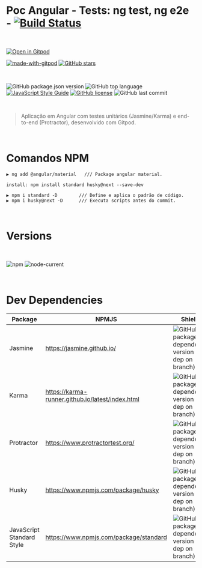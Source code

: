 # Poc Angular - Tests: ng test, ng e2e - [![Build Status][travis-img]][travis-url]

<br>

[![Open in Gitpod][open-gitpod-img]][open-gitpod-url]

[![made-with-gitpod][made-gitpod-img]][made-gitpod-url]
[![GitHub stars][git-starts-img]][git-starts-url]

<br>

![GitHub package.json version][version-img]
![GitHub top language][language-img]
[![JavaScript Style Guide][js-style-guide-img]][js-style-guide-url]
[![GitHub license][license-img]][license-url]
![GitHub last commit][commit-img]

<br>

> Aplicação em Angular com testes unitários (Jasmine/Karma) e end-to-end (Protractor), desenvolvido com Gitpod.

<br>

# Comandos NPM
```
▶ ng add @angular/material   /// Package angular material.
```

```
install: npm install standard husky@next --save-dev

▶ npm i standard -D        /// Define e aplica o padrão de código.
▶ npm i husky@next -D      /// Executa scripts antes do commit.
```


<br>

# Versions

<br>

![npm][npm-img] ![node-current][node-current-img]

<br>

# Dev Dependencies

| Package | NPMJS | Shields |
| ------ | ------ | ------ |
| Jasmine | https://jasmine.github.io/ | ![GitHub package.json dependency version (dev dep on branch)][jasmine-core-img] |
| Karma | https://karma-runner.github.io/latest/index.html | ![GitHub package.json dependency version (dev dep on branch)][karma-img] |
| Protractor | https://www.protractortest.org/ | ![GitHub package.json dependency version (dev dep on branch)][protractor-img] |
| Husky | https://www.npmjs.com/package/husky | ![GitHub package.json dependency version (dev dep on branch)][husky-img] |
| JavaScript Standard Style | https://www.npmjs.com/package/standard | ![GitHub package.json dependency version (dev dep on branch)][standard-img] |

<!-- Markdown link & images -->

[made-gitpod-img]: https://img.shields.io/badge/Made%20with-Gitpod-1f425f.svg
[made-gitpod-url]: https://gitpod.io/
[git-starts-img]: https://img.shields.io/github/stars/martins86/poc-angular-tests-unit-e2e?style=social&label=Star
[git-starts-url]: https://github.com/martins86/poc-angular-tests-unit-e2e/
[open-gitpod-img]: https://gitpod.io/button/open-in-gitpod.svg
[open-gitpod-url]: https://www.gitpod.io/#https://github.com/martins86/poc-angular-tests-unit-e2e

[version-img]: https://img.shields.io/github/package-json/v/martins86/poc-angular-tests-unit-e2e
[language-img]: https://img.shields.io/github/languages/top/martins86/poc-angular-tests-unit-e2e
[js-style-guide-img]: https://img.shields.io/badge/code_style-standard-brightgreen.svg
[js-style-guide-url]: https://standardjs.com
[license-img]: https://img.shields.io/github/license/martins86/poc-angular-tests-unit-e2e
[license-url]: https://github.com/martins86/poc-angular-tests-unit-e2e/blob/main/LICENSE
[travis-img]: https://travis-ci.com/martins86/poc-angular-tests-unit-e2e.svg?branch=main
[travis-url]: https://travis-ci.com/martins86/poc-angular-tests-unit-e2e
[commit-img]: https://img.shields.io/github/last-commit/martins86/poc-angular-tests-unit-e2e
[npm-img]: https://img.shields.io/npm/v/npm
[node-current-img]: https://img.shields.io/node/v/latest-version

[jasmine-core-img]: https://img.shields.io/github/package-json/dependency-version/martins86/poc-angular-tests-unit-e2e/dev/jasmine-core
[karma-img]: https://img.shields.io/github/package-json/dependency-version/martins86/poc-angular-tests-unit-e2e/dev/karma
[protractor-img]: https://img.shields.io/github/package-json/dependency-version/martins86/poc-angular-tests-unit-e2e/dev/protractor
[husky-img]: https://img.shields.io/github/package-json/dependency-version/martins86/poc-angular-tests-unit-e2e/dev/husky
[standard-img]: https://img.shields.io/github/package-json/dependency-version/martins86/poc-angular-tests-unit-e2e/dev/standard
